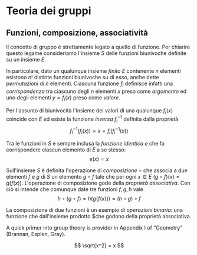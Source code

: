 # Teoria dei gruppi

## Funzioni, composizione, associatività
Il concetto di gruppo è strettamente legato a quello di funzione. Per chiarire questo legame consideriamo l'insieme $S$ delle funzioni biunivoche definite su un insieme $E$. 

In particolare, dato un qualunque insieme *finito* $E$ contenente $n$ elementi esistono $n!$ distinte funzioni biunivoche su di esso, anche dette *permutazioni* di $n$ elementi. Ciascuna funzione $f_i$ definisce infatti una *corrispondenza* tra ciascuno degli $n$ elementi $x$ preso come *argomento* ed uno degli elementi $y = f_i(x)$ preso come *valore*. 

Per l'assunto di biunivocità l'insieme dei valori di una qualunque $f_i(x)$ coincide con $E$ ed esiste la funzione *inversa* $f^{-1}_i$ definita dalla proprietà 
$$f^{-1}_i(f_i(x)) = x = f_i(f^{-1}_i(x))$$
  
Tra le funzioni in $S$ è sempre inclusa la *funzione identica* $e$ che fa corrispondere ciascun elemento di $E$ a se stesso:
$$e(x) = x $$

Sull'insieme $S$ è definita l'operazione di *composizione* $\circ$ che associa a due elementi $f$ e $g$ di $S$ un elemento $g \circ f$ tale che per ogni $x \in E$ $(g \circ f)(x) = g(f(x))$. L'operazione di composizione gode della *proprietà associativa*. Con ciò si intende che comunque date tre funzioni $f, g, h$ vale 
$$ h \circ (g \circ f) = h(g(f(x))) =(h \circ g) \circ f $$

La composizione di due funzioni è un esempio di *operazioni binaria*: una funzione che dall'insieme prodotto $che godono della proprietà associativa. 
 

A quick primer into group theory is provider in Appendix I of "Geometry" (Brannan, Esplen, Gray). 

$$ \sqrt{x^2} = x $$  
<!--stackedit_data:
eyJoaXN0b3J5IjpbLTE3MDUxMzE4NDVdfQ==
-->